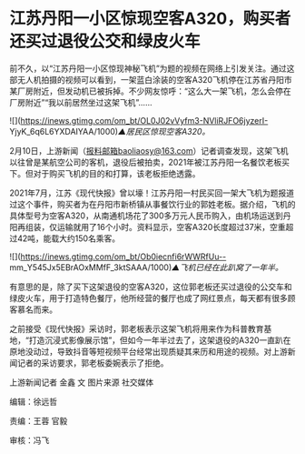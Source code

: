 # 江苏丹阳一小区惊现空客A320，购买者还买过退役公交和绿皮火车

前不久，以“江苏丹阳一小区惊现神秘飞机”为题的视频在网络上引发关注。通过这部无人机拍摄的视频可以看到，一架蓝白涂装的空客A320飞机停在江苏省丹阳市某厂房附近，但发动机已被拆掉。不少网友惊呼：“这么大一架飞机，怎么会停在厂房附近”“我以前居然坐过这架飞机”……

![](https://inews.gtimg.com/om_bt/OL0J02vVyfm3-NVliRJFO6jyzerI-
YjyK_6q6L6YXDAIYAA/1000)_▲居民区惊现空客A320。_

2月10日，上游新闻（报料邮箱baoliaosy@163.com）记者调查发现，这架飞机以往曾是某航空公司的客机，退役后被拍卖，2021年被江苏丹阳一名餐饮老板买下。但对于购买飞机的目的和打算，该老板拒绝透露。

2021年7月，江苏《现代快报》曾以壕！江苏丹阳一村民买回一架大飞机为题报道过这个事件，购买者为在丹阳市新桥镇从事餐饮行业的郭姓老板。据介绍，飞机的具体型号为空客A320，从南通机场花了300多万元人民币购入，由机场运送到丹阳再组装，仅运输就用了16个小时。资料显示，空客A320长度超过37米，空重超过42吨，能载大约150名乘客。

![](https://inews.gtimg.com/om_bt/Ob0iecnfi6rWWRfUu--
mm_Y545Jx5EBrAOxMMfF_3ktSAAA/1000)_▲飞机已经在此趴窝了一年半。_

有意思的是，除了买下这架退役的空客A320，这位郭老板还买过退役的公交车和绿皮火车，用于打造特色餐厅，他所经营的餐厅也成了网红景点，每天都有很多顾客慕名而来。

之前接受《现代快报》采访时，郭老板表示这架飞机将用来作为科普教育基地，“打造沉浸式影像展示馆”，但如今一年半过去了，这架退役的A320一直趴在原地没动过，导致抖音等短视频平台经常出现质疑其来历和用途的视频。对上游新闻记者的采访要求，郭老板委婉表示了拒绝。

上游新闻记者 金鑫 文 图片来源 社交媒体

编辑：徐远哲

责编：王蓉 官毅

审核：冯飞

